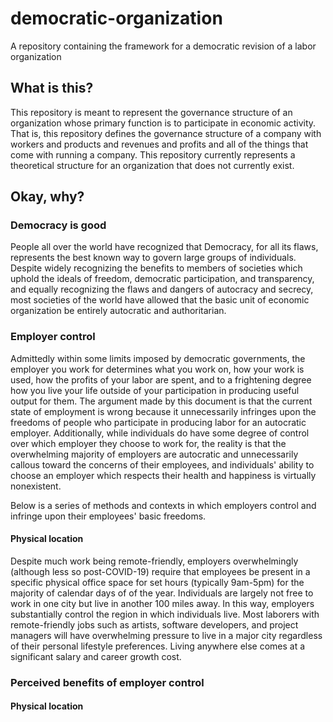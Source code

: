# democratic-organization
A repository containing the framework for a democratic revision of a labor organization

## What is this?
This repository is meant to represent the governance structure of an organization whose primary function is to participate in economic activity. That is, this repository defines the governance structure of a company with workers and products and revenues and profits and all of the things that come with running a company. This repository currently represents a theoretical structure for an organization that does not currently exist.

## Okay, why?

### Democracy is good
People all over the world have recognized that Democracy, for all its flaws, represents the best known way to govern large groups of individuals. Despite widely recognizing the benefits to members of societies which uphold the ideals of freedom, democratic participation, and transparency, and equally recognizing the flaws and dangers of autocracy and secrecy, most societies of the world have allowed that the basic unit of economic organization be entirely autocratic and authoritarian. 

### Employer control
Admittedly within some limits imposed by democratic governments, the employer you work for determines what you work on, how your work is used, how the profits of your labor are spent, and to a frightening degree how you live your life outside of your participation in producing useful output for them. The argument made by this document is that the current state of employment is wrong because it unnecessarily infringes upon the freedoms of people who participate in producing labor for an autocratic employer. Additionally, while individuals do have some degree of control over which employer they choose to work for, the reality is that the overwhelming majority of employers are autocratic and unnecessarily callous toward the concerns of their employees, and individuals' ability to choose an employer which respects their health and happiness is virtually nonexistent.

Below is a series of methods and contexts in which employers control and infringe upon their employees' basic freedoms.

#### Physical location
Despite much work being remote-friendly, employers overwhelmingly (although less so post-COVID-19) require that employees be present in a specific physical office space for set hours (typically 9am-5pm) for the majority of calendar days of of the year. Individuals are largely not free to work in one city but live in another 100 miles away. In this way, employers substantially control the region in which individuals live. Most laborers with remote-friendly jobs such as artists, software developers, and project managers will have overwhelming pressure to live in a major city regardless of their personal lifestyle preferences. Living anywhere else comes at a significant salary and career growth cost.

### Perceived benefits of employer control

#### Physical location
